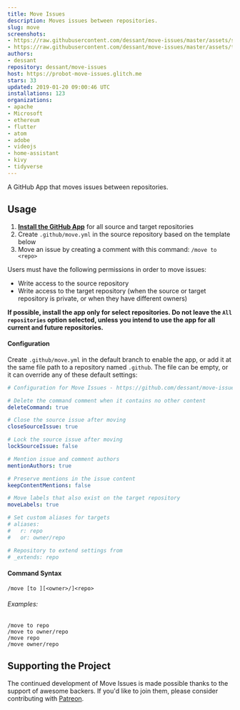 ```yaml
---
title: Move Issues
description: Moves issues between repositories.
slug: move
screenshots:
- https://raw.githubusercontent.com/dessant/move-issues/master/assets/source-issue.png
- https://raw.githubusercontent.com/dessant/move-issues/master/assets/target-issue.png
authors:
- dessant
repository: dessant/move-issues
host: https://probot-move-issues.glitch.me
stars: 33
updated: 2019-01-20 09:00:46 UTC
installations: 123
organizations:
- apache
- Microsoft
- ethereum
- flutter
- atom
- adobe
- videojs
- home-assistant
- kivy
- tidyverse
---
```


A GitHub App that moves issues between repositories.

## Usage

1. **[Install the GitHub App](https://github.com/apps/move)**
   for all source and target repositories
2. Create `.github/move.yml` in the source repository based on the template below
3. Move an issue by creating a comment with this command: `/move to <repo>`

Users must have the following permissions in order to move issues:

* Write access to the source repository
* Write access to the target repository (when the source or target repository
  is private, or when they have different owners)

**If possible, install the app only for select repositories.
Do not leave the `All repositories` option selected, unless you intend
to use the app for all current and future repositories.**

#### Configuration

Create `.github/move.yml` in the default branch to enable the app,
or add it at the same file path to a repository named `.github`.
The file can be empty, or it can override any of these default settings:

```yaml
# Configuration for Move Issues - https://github.com/dessant/move-issues

# Delete the command comment when it contains no other content
deleteCommand: true

# Close the source issue after moving
closeSourceIssue: true

# Lock the source issue after moving
lockSourceIssue: false

# Mention issue and comment authors
mentionAuthors: true

# Preserve mentions in the issue content
keepContentMentions: false

# Move labels that also exist on the target repository
moveLabels: true

# Set custom aliases for targets
# aliases:
#   r: repo
#   or: owner/repo

# Repository to extend settings from
# _extends: repo
```

#### Command Syntax

```
/move [to ][<owner>/]<repo>
```

###### Examples:

```
/move to repo
/move to owner/repo
/move repo
/move owner/repo
```

## Supporting the Project

The continued development of Move Issues is made possible
thanks to the support of awesome backers. If you'd like to join them,
please consider contributing with [Patreon](https://www.patreon.com/dessant).
